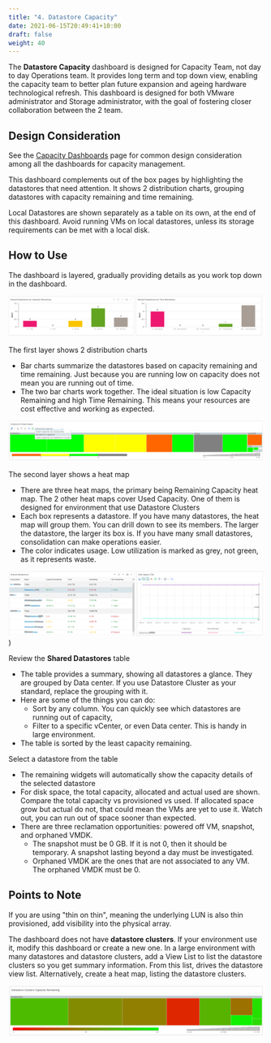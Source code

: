 ```yaml
---
title: "4. Datastore Capacity"
date: 2021-06-15T20:49:41+10:00
draft: false
weight: 40
---
```



The **Datastore Capacity** dashboard is designed for Capacity Team, not day to day Operations team. It provides long term and top down view, enabling the capacity team to better plan future expansion and ageing hardware technological refresh. This dashboard is designed for both VMware administrator and Storage administrator, with the goal of fostering closer collaboration between the 2 team.

## Design Consideration

See the [Capacity Dashboards](/dashboards/chapter-3-capacity-dashboards/) page for common design consideration among all the dashboards for capacity management.

This dashboard complements out of the box pages by highlighting the datastores that need attention. It shows 2 distribution charts, grouping datastores with capacity remaining and time remaining.

Local Datastores are shown separately as a table on its own, at the end of this dashboard. Avoid running VMs on local datastores, unless its storage requirements can be met with a local disk.

## How to Use

The dashboard is layered, gradually providing details as you work top down in the dashboard.

![Layered Bar Chart](3.3.4-fig-1.png)
 
The first layer shows 2 distribution charts

- Bar charts summarize the datastores based on capacity remaining and time remaining. Just because you are running low on capacity does not mean you are running out of time.
- The two bar charts work together. The ideal situation is low Capacity Remaining and high Time Remaining. This means your resources are cost effective and working as expected.

![Heatmap](3.3.4-fig-2.png)

The second layer shows a heat map

- There are three heat maps, the primary being Remaining Capacity heat map. The 2 other heat maps cover Used Capacity. One of them is designed for environment that use Datastore Clusters
- Each box represents a datastore. If you have many datastores, the heat map will group them. You can drill down to see its members. The larger the datastore, the larger its box is. If you have many small datastores, consolidation can make operations easier.
- The color indicates usage. Low utilization is marked as grey, not green, as it represents waste.

![Datastore list and space graph](3.3.4-fig-3.png))

Review the **Shared Datastores** table

- The table provides a summary, showing all datastores a glance. They are grouped by Data center. If you use Datastore Cluster as your standard, replace the grouping with it.
- Here are some of the things you can do:
  - Sort by any column. You can quickly see which datastores are running out of capacity,
  - Filter to a specific vCenter, or even Data center. This is handy in large environment.
- The table is sorted by the least capacity remaining.

Select a datastore from the table

- The remaining widgets will automatically show the capacity details of the selected datastore
- For disk space, the total capacity, allocated and actual used are shown. Compare the total capacity vs provisioned vs used. If allocated space grow but actual do not, that could mean the VMs are yet to use it. Watch out, you can run out of space sooner than expected.
- There are three reclamation opportunities: powered off VM, snapshot, and orphaned VMDK.
  - The snapshot must be 0 GB. If it is not 0, then it should be temporary. A snapshot lasting beyond a day must be investigated.
  - Orphaned VMDK are the ones that are not associated to any VM. The orphaned VMDK must be 0.

## Points to Note

If you are using "thin on thin", meaning the underlying LUN is also thin provisioned, add visibility into the physical array.

The dashboard does not have **datastore clusters**. If your environment use it, modify this dashboard or create a new one. In a large environment with many datastores and datastore clusters, add a View List to list the datastore clusters so you get summary information. From this list, drives the datastore view list. Alternatively, create a heat map, listing the datastore clusters.

![Datastore Cluster heatmap](3.3.4-fig-4.png)
